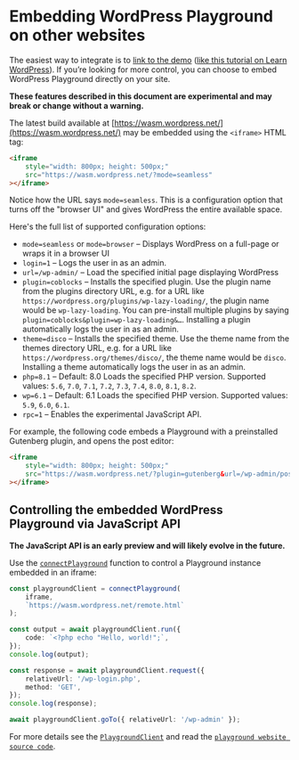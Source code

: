 # Embedding WordPress Playground on other websites

The easiest way to integrate is to [link to the demo](https://developer.wordpress.org/playground/demo/) ([like this tutorial on Learn WordPress](https://learn.wordpress.org/tutorial/the-key-to-locking-blocks/)). If you’re looking for more control, you can choose to embed WordPress Playground directly on your site.

**These features described in this document are experimental and may break or change without a warning.**

The latest build available at [https://wasm.wordpress.net/](https://wasm.wordpress.net/) may be embedded using the `<iframe>` HTML tag:

```html
<iframe
	style="width: 800px; height: 500px;"
	src="https://wasm.wordpress.net/?mode=seamless"
></iframe>
```

Notice how the URL says `mode=seamless`. This is a configuration option that turns off the "browser UI" and gives WordPress the entire available space.

Here's the full list of supported configuration options:

-   `mode=seamless` or `mode=browser` – Displays WordPress on a full-page or wraps it in a browser UI
-   `login=1` – Logs the user in as an admin.
-   `url=/wp-admin/` – Load the specified initial page displaying WordPress
-   `plugin=coblocks` – Installs the specified plugin. Use the plugin name from the plugins directory URL, e.g. for a URL like `https://wordpress.org/plugins/wp-lazy-loading/`, the plugin name would be `wp-lazy-loading`. You can pre-install multiple plugins by saying `plugin=coblocks&plugin=wp-lazy-loading&…`. Installing a plugin automatically logs the user in as an admin.
-   `theme=disco` – Installs the specified theme. Use the theme name from the themes directory URL, e.g. for a URL like `https://wordpress.org/themes/disco/`, the theme name would be `disco`. Installing a theme automatically logs the user in as an admin.
-   `php=8.1` – Default: 8.0 Loads the specified PHP version. Supported values: `5.6`, `7.0`, `7.1`, `7.2`, `7.3`, `7.4`, `8.0`, `8.1`, `8.2`.
-   `wp=6.1` – Default: 6.1 Loads the specified PHP version. Supported values: `5.9`, `6.0`, `6.1`.
-   `rpc=1` – Enables the experimental JavaScript API.

For example, the following code embeds a Playground with a preinstalled Gutenberg plugin, and opens the post editor:

```html
<iframe
	style="width: 800px; height: 500px;"
	src="https://wasm.wordpress.net/?plugin=gutenberg&url=/wp-admin/post-new.php&mode=seamless"
></iframe>
```

## Controlling the embedded WordPress Playground via JavaScript API

**The JavaScript API is an early preview and will likely evolve in the future.**

Use the [`connectPlayground`](./api/playground-client.connectplayground.md) function to control a Playground instance embedded in an iframe:

```ts
const playgroundClient = connectPlayground(
	iframe,
	`https://wasm.wordpress.net/remote.html`
);

const output = await playgroundClient.run({
	code: `<?php echo "Hello, world!";`,
});
console.log(output);

const response = await playgroundClient.request({
	relativeUrl: '/wp-login.php',
	method: 'GET',
});
console.log(response);

await playgroundClient.goTo({ relativeUrl: '/wp-admin' });
```

For more details see the [`PlaygroundClient`](./api/playground-client.php.md) and read the [`playground website source code`](https://github.com/WordPress/wordpress-playground/blob/trunk/src/packages/playground/website).
